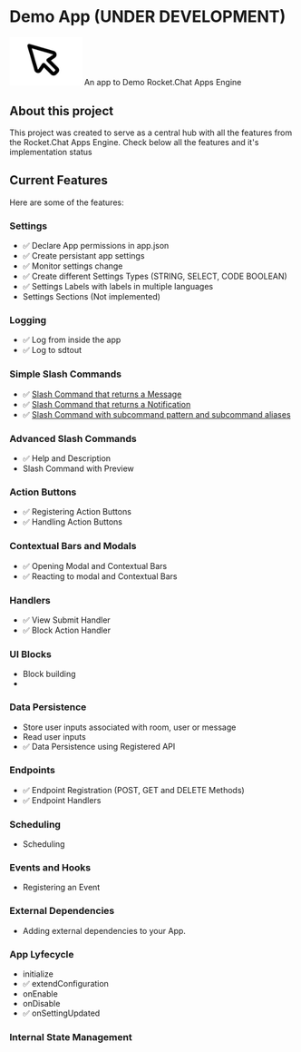 # Demo App (UNDER DEVELOPMENT)
<img src="icon.png" width="128"/>
An app to Demo Rocket.Chat Apps Engine

## About this project
This project was created to serve as a central hub with all the features from the Rocket.Chat Apps Engine. Check below all the features and it's implementation status



## Current Features
Here are some of the features:

### Settings
  - ✅ Declare App permissions in app.json
  - ✅ Create persistant app settings
  - ✅ Monitor settings change
  - ✅ Create different Settings Types (STRING, SELECT, CODE BOOLEAN)
  - ✅ Settings Labels with labels in multiple languages
  - Settings Sections (Not implemented)

### Logging
  - ✅ Log from inside the app
  - ✅ Log to sdtout

### Simple Slash Commands
  - ✅ [Slash Command that returns a Message](https://github.com/RocketChat/Rocket.Chat.Demo.App/wiki/Example-Slash-Command#message-example)
  - ✅ [Slash Command that returns a Notification](https://github.com/RocketChat/Rocket.Chat.Demo.App/wiki/Example-Slash-Command#notification-example)  
  - ✅ [Slash Command with subcommand pattern and subcommand aliases](https://github.com/RocketChat/Rocket.Chat.Demo.App/wiki/Example-Slash-Command#some-good-practices) 

### Advanced Slash Commands
  - ✅ Help and Description
  - Slash Command with Preview
### Action Buttons
  - ✅ Registering Action Buttons
  - ✅ Handling Action Buttons

### Contextual Bars and Modals
- ✅ Opening Modal and Contextual Bars
- ✅ Reacting to modal and Contextual Bars

### Handlers
- ✅ View Submit Handler
- ✅ Block Action Handler

### UI Blocks
  - Block building
  - 
### Data Persistence
- Store user inputs associated with room, user or message
- Read user inputs
- ✅ Data Persistence using Registered API

### Endpoints
- ✅ Endpoint Registration (POST, GET and DELETE Methods)
- ✅ Endpoint Handlers

### Scheduling
- Scheduling

### Events and Hooks
- Registering an Event

### External Dependencies
- Adding external dependencies to your App.

### App Lyfecycle
- initialize
- ✅ extendConfiguration
- onEnable
- onDisable
- ✅ onSettingUpdated

### Internal State Management
